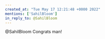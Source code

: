 ```yaml
---
created_at: "Tue May 17 12:21:48 +0000 2022"
mentions: ['SahilBloom']
in_reply_to: @SahilBloom
---
```


@SahilBloom Congrats man!